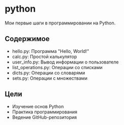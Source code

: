 # python

Мои первые шаги в программировании на Python.

## Содержимое
- hello.py: Программа "Hello, World!"
- calc.py: Простой калькулятор
- user_info.py: Вывод информации о пользователе
- list_operations.py: Операции со списками
- dicts.py: Операции со словарями
- sets.py: Операции с множествами

## Цели
- Изучение основ Python
- Практика программирования
- Ведение GitHub-репозитория